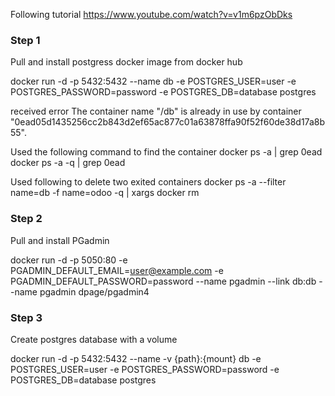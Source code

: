 Following tutorial
https://www.youtube.com/watch?v=v1m6pzObDks

### Step 1

Pull and install postgress docker image from docker hub

docker run -d -p 5432:5432 --name db -e POSTGRES_USER=user -e POSTGRES_PASSWORD=password -e POSTGRES_DB=database postgres

received error
The container name "/db" is already in use by container "0ead05d1435256cc2b843d2ef65ac877c01a63878ffa90f52f60de38d17a8b55".

Used the following command to find the container
docker ps -a | grep 0ead
docker ps -a -q | grep 0ead

Used following to delete two exited containers
docker ps -a --filter name=db -f name=odoo -q | xargs docker rm

### Step 2

Pull and install PGadmin

docker run -d -p 5050:80 -e PGADMIN_DEFAULT_EMAIL=user@example.com -e PGADMIN_DEFAULT_PASSWORD=password --name pgadmin --link db:db --name pgadmin dpage/pgadmin4

### Step 3

Create postgres database with a volume

docker run -d -p 5432:5432 --name -v {path}:{mount} db -e POSTGRES_USER=user -e POSTGRES_PASSWORD=password -e POSTGRES_DB=database postgres


